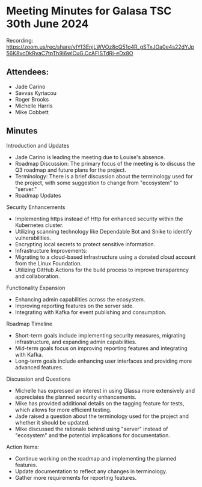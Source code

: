 # Meeting Minutes for Galasa TSC 30th June 2024

Recording: https://zoom.us/rec/share/yIYf3EnjLWVOz8cQ51o4R_gSTxJOa0e4s22dYJp56K8vcDkRvaC7tpTh9i6wlCuG.CcAFISTdRi-eDx8O

## Attendees: 
* Jade Carino
* Savvas Kyriacou
* Roger Brooks
* Michelle Harris
* Mike Cobbett

## Minutes

Introduction and Updates
* Jade Carino is leading the meeting due to Louise's absence.
* Roadmap Discussion: The primary focus of the meeting is to discuss the Q3 roadmap and future plans for the project.
* Terminology: There is a brief discussion about the terminology used for the project, with some suggestion to change from "ecosystem" to "server."
* Roadmap Updates

Security Enhancements
* Implementing https instead of Http for enhanced security within the Kubernetes cluster.
* Utilizing scanning technology like Dependable Bot and Snike to identify vulnerabilities.
* Encrypting local secrets to protect sensitive information.
* Infrastructure Improvements:
* Migrating to a cloud-based infrastructure using a donated cloud account from the Linux Foundation.
* Utilizing GitHub Actions for the build process to improve transparency and collaboration.

Functionality Expansion
* Enhancing admin capabilities across the ecosystem.
* Improving reporting features on the server side.
* Integrating with Kafka for event publishing and consumption.

Roadmap Timeline
* Short-term goals include implementing security measures, migrating infrastructure, and expanding admin capabilities.
* Mid-term goals focus on improving reporting features and integrating with Kafka.
* Long-term goals include enhancing user interfaces and providing more advanced features.

Discussion and Questions
* Michelle has expressed an interest in using Glassa more extensively and appreciates the planned security enhancements.
* Mike has provided additional details on the tagging feature for tests, which allows for more efficient testing.
* Jade raised a question about the terminology used for the project and whether it should be updated.
* Mike discussed the rationale behind using "server" instead of "ecosystem" and the potential implications for documentation.

Action Items:
* Continue working on the roadmap and implementing the planned features.
* Update documentation to reflect any changes in terminology.
* Gather more requirements for reporting features.
